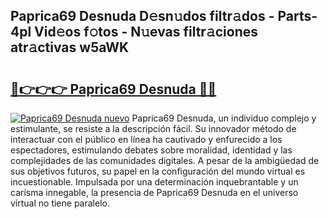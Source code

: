 ## Paprica69 Desnuda D𝚎sn𝚞dos filtr𝚊dos - Parts-4pl Vid𝚎os f𝚘tos - N𝚞evas filtr𝚊ciones atr𝚊ctivas w5aWK

# <h2><a href="http://mbc55x.tromn.icu/?c=Paprica69+Desnuda">🔗👉👉👉 Paprica69 Desnuda 🔗🔗</a></h2>

[![Paprica69 Desnuda nuevo](https://i.imgur.com/pEAQMta.gif)](http://mbc55x.tromn.icu/?c=Paprica69+Desnuda)
Paprica69 Desnuda, un individuo complejo y estimulante, se resiste a la descripción fácil. Su innovador método de interactuar con el público en línea ha cautivado y enfurecido a los espectadores, estimulando debates sobre moralidad, identidad y las complejidades de las comunidades digitales. A pesar de la ambigüedad de sus objetivos futuros, su papel en la configuración del mundo virtual es incuestionable. Impulsada por una determinación inquebrantable y un carisma innegable, la presencia de Paprica69 Desnuda en el universo virtual no tiene paralelo.
